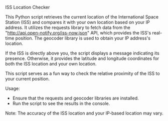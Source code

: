 ISS Location Checker

This Python script retrieves the current location of the International Space Station (ISS) and compares it with your own location based on your IP address. It utilizes the requests library to fetch data from the "http://api.open-notify.org/iss-now.json" API, which provides the ISS's real-time position. The geocoder library is used to obtain your IP address's location.

If the ISS is directly above you, the script displays a message indicating its presence. Otherwise, it provides the latitude and longitude coordinates for both the ISS location and your own location.

This script serves as a fun way to check the relative proximity of the ISS to your current position.

Usage:
- Ensure that the requests and geocoder libraries are installed.
- Run the script to see the results in the console.

Note: The accuracy of the ISS location and your IP-based location may vary.
